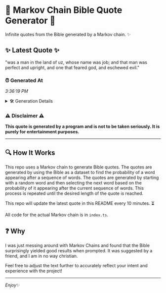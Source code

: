 # 📖 Markov Chain Bible Quote Generator 📖

Infinite quotes from the Bible generated by a Markov chain. ✨

## ✨ Latest Quote ✨
"was a man in the land of uz, whose name was job; and that man was perfect and upright, and one that feared god, and eschewed evil."

### ⏰ Generated At
*3:36:19 PM*

<details>
    <summary>🛠️ Generation Details</summary>
    <p>
        <strong>🌱 Seed:</strong> was<br>
        <strong>🔄 Iterations:</strong> 26<br>
        <strong>📜 Context History:</strong><br>[ was ]: a<br>[ was, a ]: man<br>[ was, a, man ]: in<br>[ was, a, man, in ]: the<br>[ was, a, man, in, the ]: land<br>[ was, a, man, in, the, land ]: of<br>[ a, man, in, the, land, of ]: uz,<br>[ man, in, the, land, of, uz, ]: whose<br>[ in, the, land, of, uz,, whose ]: name<br>[ the, land, of, uz,, whose, name ]: was<br>[ land, of, uz,, whose, name, was ]: job;<br>[ of, uz,, whose, name, was, job; ]: and<br>[ uz,, whose, name, was, job;, and ]: that<br>[ whose, name, was, job;, and, that ]: man<br>[ name, was, job;, and, that, man ]: was<br>[ was, job;, and, that, man, was ]: perfect<br>[ job;, and, that, man, was, perfect ]: and<br>[ and, that, man, was, perfect, and ]: upright,<br>[ that, man, was, perfect, and, upright, ]: and<br>[ man, was, perfect, and, upright,, and ]: one<br>[ was, perfect, and, upright,, and, one ]: that<br>[ perfect, and, upright,, and, one, that ]: feared<br>[ and, upright,, and, one, that, feared ]: god,<br>[ upright,, and, one, that, feared, god, ]: and<br>[ and, one, that, feared, god,, and ]: eschewed<br>[ one, that, feared, god,, and, eschewed ]: evil.<br>
    </p>
</details>

### ⚠️ Disclaimer ⚠️
**This quote is generated by a program and is not to be taken seriously. It is purely for entertainment purposes.**

---

## 🔍 How It Works

This repo uses a Markov chain to generate Bible quotes. The quotes are generated by using the Bible as a dataset to find the probability of a word appearing after a sequence of words. The quotes are generated by starting with a random word and then selecting the next word based on the probability of it appearing after the current sequence of words. This process is repeated until the desired length of the quote is reached.

This repo will update the latest quote in this README every 10 minutes. ⏳

All code for the actual Markov chain is in `index.ts`.

## ❓ Why

I was just messing around with Markov Chains and found that the Bible surprisingly yielded good results when prompted. 
It was suggested by a friend, and I am in no way christian.

Feel free to adjust the text further to accurately reflect your intent and experience with the project!

---

*Enjoy*✨
